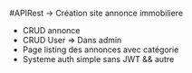 #APIRest
-> Création site annonce immobiliere

-   CRUD annonce
-   CRUD User => Dans admin
-   Page listing des annonces avec catégorie
-   Systeme auth simple sans JWT && autre